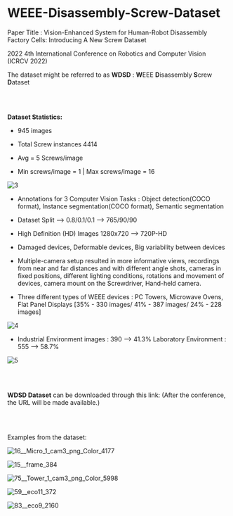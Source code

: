 # WEEE-Disassembly-Screw-Dataset
Paper Title : Vision-Enhanced System for Human-Robot Disassembly Factory Cells: Introducing A New Screw Dataset

2022 4th International Conference on Robotics and Computer Vision (ICRCV 2022)

The dataset might be referred to as **WDSD** : **W**EEE **D**isassembly **S**crew **D**ataset 

<br />
<br />

**Dataset Statistics:**

- 945 images 

- Total Screw instances 4414

- Avg = 5 Screws/image

- Min screws/image = 1 | Max screws/image = 16

![3](https://user-images.githubusercontent.com/56552010/185942935-6936e4a6-6440-4abd-8e87-51afef52451f.png)


- Annotations for 3 Computer Vision Tasks : Object detection(COCO format), Instance segmentation(COCO format), Semantic segmentation

- Dataset Split --> 0.8/0.1/0.1 --> 765/90/90

- High Definition (HD) Images 1280x720 --> 720P-HD

- Damaged devices, Deformable devices, Big variability between devices

- Multiple-camera setup resulted in more informative views, recordings from near and far distances and with different angle shots, cameras in fixed positions, different lighting conditions, rotations and movement of devices, camera mount on the Screwdriver, Hand-held camera. 


- Three different types of WEEE devices : PC Towers, Microwave Ovens, Flat Panel Displays [35% - 330 images/ 41% - 387 images/ 24% - 228 images]
<!-- 
![1](https://user-images.githubusercontent.com/56552010/185942472-5889dfe8-ace4-4a58-8540-2df4bf427028.png) -->

![4](https://user-images.githubusercontent.com/56552010/185942950-d76e3e3d-9b6a-49ef-bd4d-d6600e12ae2e.png)

- Industrial Environment images : 390 --> 41.3% Laboratory Environment : 555 --> 58.7%

<!-- ![2](https://user-images.githubusercontent.com/56552010/185942492-d8d18322-569d-40ca-a058-7284aec49b51.png) -->

![5](https://user-images.githubusercontent.com/56552010/185942962-88461723-acf0-48b5-8365-b33f5200ae42.png)


<br />
<br />

**WDSD Dataset** can be downloaded through this link: (After the conference, the URL will be made available.) 

<br />
<br />

Examples from the dataset:

![16__Micro_1_cam3_png_Color_4177](https://user-images.githubusercontent.com/56552010/185940993-1c77eb68-a5d9-4bce-808b-2329cd1a8dac.png)

![15__frame_384](https://user-images.githubusercontent.com/56552010/185940951-87cb39b8-5692-4c71-89d3-6c0075b2eed4.png)

![75__Tower_1_cam3_png_Color_5998](https://user-images.githubusercontent.com/56552010/185941103-46733286-120a-40b3-bd12-481c27c9d663.png)

![59__eco11_372](https://user-images.githubusercontent.com/56552010/185941303-1267d673-a2b1-4a33-9fc2-c7f0ed219001.png)

![83__eco9_2160](https://user-images.githubusercontent.com/56552010/185941251-90cf471f-881d-4ad9-a8ac-56386ad5dd00.png)
